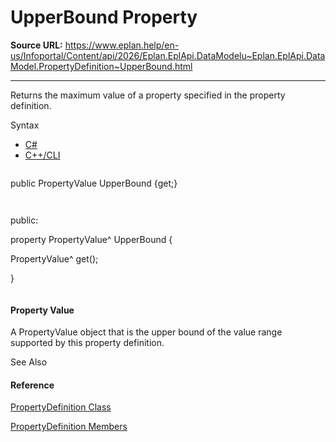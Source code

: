 # UpperBound Property

**Source URL:** https://www.eplan.help/en-us/Infoportal/Content/api/2026/Eplan.EplApi.DataModelu~Eplan.EplApi.DataModel.PropertyDefinition~UpperBound.html

---

Returns the maximum value of a property specified in the property definition.

Syntax

- [C#](#i-syntax-CS)
- [C++/CLI](#i-syntax-CPP2005)

```
```
public PropertyValue UpperBound {get;}
```
```

```
```
public:
property PropertyValue^ UpperBound {
   PropertyValue^ get();
}
```
```

#### Property Value

A PropertyValue object that is the upper bound of the value range supported by this property definition.



See Also

#### Reference

[PropertyDefinition Class](Eplan.EplApi.DataModelu~Eplan.EplApi.DataModel.PropertyDefinition.html)
  
[PropertyDefinition Members](Eplan.EplApi.DataModelu~Eplan.EplApi.DataModel.PropertyDefinition_members.html)